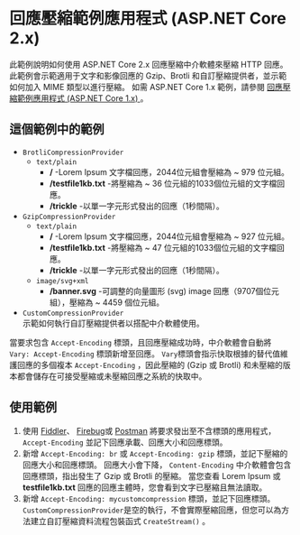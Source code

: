 # <a name="response-compression-sample-application-aspnet-core-2x"></a>回應壓縮範例應用程式 (ASP.NET Core 2.x) 

此範例說明如何使用 ASP.NET Core 2.x 回應壓縮中介軟體來壓縮 HTTP 回應。 此範例會示範適用于文字和影像回應的 Gzip、Brotli 和自訂壓縮提供者，並示範如何加入 MIME 類型以進行壓縮。 如需 ASP.NET Core 1.x 範例，請參閱 [回應壓縮範例應用程式 (ASP.NET Core 1.x) ](https://github.com/dotnet/AspNetCore.Docs/tree/main/aspnetcore/performance/response-compression/samples/1.x)。

## <a name="examples-in-this-sample"></a>這個範例中的範例

* `BrotliCompressionProvider`
  * `text/plain`
    * **/** -Lorem Ipsum 文字檔回應，2044位元組會壓縮為 ~ 979 位元組。
    * **/testfile1kb.txt** -將壓縮為 ~ 36 位元組的1033個位元組的文字檔回應。
    * **/trickle** -以單一字元形式發出的回應（1秒間隔）。
* `GzipCompressionProvider`
  * `text/plain`
    * **/** -Lorem Ipsum 文字檔回應，2044位元組會壓縮為 ~ 927 位元組。
    * **/testfile1kb.txt** -將壓縮為 ~ 47 位元組的1033個位元組的文字檔回應。
    * **/trickle** -以單一字元形式發出的回應（1秒間隔）。
  * `image/svg+xml`
    * **/banner.svg** -可調整的向量圖形 (svg) image 回應（9707個位元組），壓縮為 ~ 4459 個位元組。
* `CustomCompressionProvider`<br>示範如何執行自訂壓縮提供者以搭配中介軟體使用。

當要求包含 `Accept-Encoding` 標頭，且回應壓縮成功時，中介軟體會自動將 `Vary: Accept-Encoding` 標頭新增至回應。 `Vary`標頭會指示快取根據的替代值維護回應的多個複本 `Accept-Encoding` ，因此壓縮的 (Gzip 或 Brotli) 和未壓縮的版本都會儲存在可接受壓縮或未壓縮回應之系統的快取中。

## <a name="use-the-sample"></a>使用範例

1. 使用 [Fiddler](https://www.telerik.com/fiddler)、 [Firebug](https://getfirebug.com/)或 [Postman](https://www.getpostman.com/) 將要求發出至不含標頭的應用程式， `Accept-Encoding` 並記下回應承載、回應大小和回應標頭。
1. 新增 `Accept-Encoding: br` 或 `Accept-Encoding: gzip` 標頭，並記下壓縮的回應大小和回應標頭。 回應大小會下降， `Content-Encoding` 中介軟體會包含回應標頭，指出發生了 Gzip 或 Brotli 的壓縮。 當您查看 Lorem Ipsum 或 **testfile1kb.txt** 回應的回應主體時，您會看到文字已壓縮且無法讀取。
1. 新增 `Accept-Encoding: mycustomcompression` 標頭，並記下回應標頭。 `CustomCompressionProvider`是空的執行，不會實際壓縮回應，但您可以為方法建立自訂壓縮資料流程包裝函式 `CreateStream()` 。
